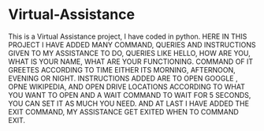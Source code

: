 # Virtual-Assistance
This is a Virtual Assistance project, I have coded in python.
HERE IN THIS PROJECT I HAVE ADDED MANY COMMAND, QUERIES AND INSTRUCTIONS GIVEN TO MY ASSISTANCE TO DO,
QUERIES LIKE HELLO, HOW ARE YOU, WHAT IS YOUR NAME, WHAT ARE YOUR FUNCTIONING.
COMMAND OF IT GREETES ACCORDING TO TIME EITHER ITS MORNING, AFTERNOON, EVENING OR NIGHT.
INSTRUCTIONS ADDED ARE TO OPEN GOOGLE , OPNE WIKIPEDIA, AND OPEN DRIVE LOCATIONS ACCORDING TO WHAT YOU WANT TO OPEN
AND A WAIT COMMAND TO WAIT FOR 5 SECONDS, YOU CAN SET IT AS MUCH YOU NEED.
AND AT LAST I HAVE ADDED THE EXIT COMMAND, MY ASSISTANCE GET EXITED WHEN TO COMMAND EXIT.
